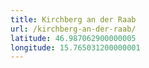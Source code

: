```yaml
---
title: Kirchberg an der Raab
url: /kirchberg-an-der-raab/
latitude: 46.987062900000005
longitude: 15.765031200000001
---
```

